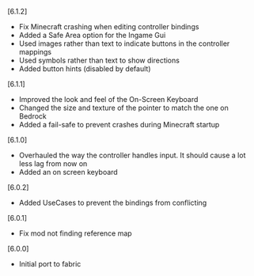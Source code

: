 [6.1.2]
- Fix Minecraft crashing when editing controller bindings
- Added a Safe Area option for the Ingame Gui
- Used images rather than text to indicate buttons in the controller mappings
- Used symbols rather than text to show directions
- Added button hints (disabled by default)

[6.1.1] 
- Improved the look and feel of the On-Screen Keyboard
- Changed the size and texture of the pointer to match the one on Bedrock
- Added a fail-safe to prevent crashes during Minecraft startup

[6.1.0]
- Overhauled the way the controller handles input. It should cause a lot less lag from now on
- Added an on screen keyboard

[6.0.2]
- Added UseCases to prevent the bindings from conflicting

[6.0.1]
- Fix mod not finding reference map

[6.0.0]
- Initial port to fabric